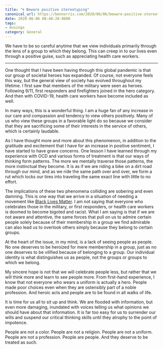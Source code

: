 ```yaml
---
title: "🌀 Beware positive stereotyping"
canonical_url: https://bennorris.com/2020/06/06/beware-positive-stereotyping
date: 2020-06-06 08:48:28-0600
tags:
- musings
category: General
---
```


We have to be so careful anytime that we view individuals primarily through the lens of a group to which they belong. This can creep in to our lives even through a positive guise, such as appreciating health care workers.

***

One thought that I have been having through this global pandemic is that our group of societal heroes has expanded. Of course, not everyone feels this way, but the general view of society has evolved throughout my lifetime. I first saw that members of the military were seen as heroes. Following 9/11, first responders and firefighters joined in the hero category. And then with COVID-19, health care workers have become included as well.

In many ways, this is a wonderful thing. I am a huge fan of any increase in our care and compassion and tendency to view others positively. Many of us who view these groups in a favorable light do so because we consider that they are sacrificing some of their interests in the service of others, which is certainly laudable.

As I have thought more and more about this phenomenon, in addition to the gratitude and excitement that I have for an increase in positive sentiment, I have started to have grave concerns. One lesson I have learned through my experience with OCD and various forms of treatment is that our ways of thinking form patterns. The more we mentally traverse those patterns, the more instinctual they become. It is as if we are riding a bike on a dirt road through our mind, and as we ride the same path over and over, we form a rut which locks our tires into traveling the same exact line with little to no effort.

The implications of these two phenomena colliding are sobering and even damning. This is one way that we arrive in a situation of needing a movement like [Black Lives Matter](https://en.wikipedia.org/wiki/Black_Lives_Matter). I am not saying that everyone who celebrates those in the military, or first responders, or health care workers is doomed to become bigoted and racist. What I am saying is that if we are not aware and attentive, the same forces that pull on us to admire certain people solely because of their membership in a group we find admirable can also lead us to overlook others simply because they belong to certain groups.

At the heart of the issue, in my mind, is a lack of seeing people as people. No one deserves to be heroized for mere membership in a group, just as no one deserves to be vilified because of belonging to a group. Our individual identity is what distinguishes us as people, not the groups or groups to which we belong.

My sincere hope is not that we will celebrate people less, but rather that we will think more and learn to see people more. From first-hand experience, I know that not everyone who wears a uniform is actually a hero. People made poor choices even when they are ostensibly part of a noble profession. And heroic acts and people are to be found in all walks of life.

It is time for us all to sit up and think. We are flooded with information, but even more damaging, inundated with voices telling us what opinions we should have about that information. It is far too easy for us to surrender our wills and suspend our critical thinking skills until they atrophy to the point of impotence.

People are not a color. People are  not a religion. People are not a uniform. People are not a profession. People are people. And they deserve to be treated as such.
